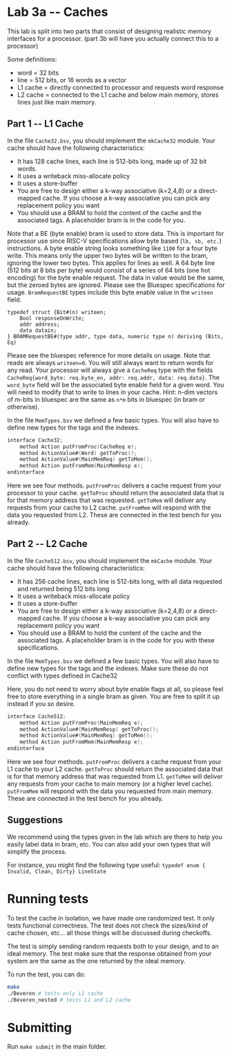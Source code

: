 # Lab 3a -- Caches

This lab is split into two parts that consist of designing realistic memory interfaces for a processor. (part 3b will have you actually connect this to a processor)

Some definitions:
* word = 32 bits
* line = 512 bits, or 16 words as a vector
* L1 cache = directly connected to processor and requests word response
* L2 cache = connected to the L1 cache and below main memory, stores lines just like main memory.

## Part 1 -- L1 Cache

In the file `Cache32.bsv`, you should implement the `mkCache32` module. Your cache should have the following characteristics:
- It has 128 cache lines, each line is 512-bits long, made up of 32 bit words.
- It uses a writeback miss-allocate policy
- It uses a store-buffer
- You are free to design either a k-way associative (k=2,4,8) or a direct-mapped cache. If you choose a k-way associative you can pick any replacement policy you want
- You should use a BRAM to hold the content of the cache and the associated tags. A placeholder bram is in the code for you.

Note that a BE (byte enable) bram is used to store data. This is important for processor use since RISC-V specifications allow byte based (`lb, sb, etc.`) instructions. A byte enable string looks something like `1100` for a four byte write. This means only the upper two bytes will be written to the bram, ignoring the lower two bytes. This applies for lines as well. A 64 byte line (512 bits at 8 bits per byte) would consist of a series of 64 bits (one hot encoding) for the byte enable request. The data in value would be the same, but the zeroed bytes are ignored. Please see the Bluespec specifications for usage. `BramRequestBE` types include this byte enable value in the `writeen` field.
```
typedef struct {Bit#(n) writeen;
    Bool responseOnWrite;
    addr address;
    data datain;
} BRAMRequestBE#(type addr, type data, numeric type n) deriving (Bits, Eq)
```
Please see the bluespec reference for more details on usage. Note that reads are always `writeen=0`. You will still always want to return words for any read. Your processor will always give a `CacheReq` type with the fields `CacheReq{word_byte: req.byte_en, addr: req.addr, data: req.data}`. The `word_byte` field will be the associated byte enable field for a given word. You will need to modify that to write to lines in your cache. Hint: n-dim vectors of m-bits in bluespec are the same as `n*m` bits in bluespec (in bram or otherwise).


In the file `MemTypes.bsv` we defined a few basic types.
You will also have to define new types for the tags and the indexes.



```verilog
interface Cache32;
    method Action putFromProc(CacheReq e);
    method ActionValue#(Word) getToProc();
    method ActionValue#(MainMemReq) getToMem();
    method Action putFromMem(MainMemResp e);
endinterface
```

Here we see four methods. `putFromProc` delivers a cache request from your processor to your cache. `getToProc` should return the associated data that is for that memory address that was requested. `getToMem` will deliver any requests from your cache to L2 cache. `putFromMem` will respond with the data you requested from L2. These are connected in the test bench for you already.


## Part 2 -- L2 Cache

In the file `Cache512.bsv`, you should implement the `mkCache` module. Your cache should have the following characteristics:
- It has 256 cache lines, each line is 512-bits long, with all data requested and returned being 512 bits long
- It uses a writeback miss-allocate policy
- It uses a store-buffer
- You are free to design either a k-way associative (k=2,4,8) or a direct-mapped cache. If you choose a k-way associative you can pick any replacement policy you want
- You should use a BRAM to hold the content of the cache and the associated tags. A placeholder bram is in the code for you with these specifications.

In the file `MemTypes.bsv` we defined a few basic types.
You will also have to define new types for the tags and the indexes. Make sure these do not conflict with types defined in Cache32

Here, you do not need to worry about byte enable flags at all, so please feel free to store everything in a single bram as given. You are free to split it up instead if you so desire.

```verilog
interface Cache512;
    method Action putFromProc(MainMemReq e);
    method ActionValue#(MainMemResp) getToProc();
    method ActionValue#(MainMemReq) getToMem();
    method Action putFromMem(MainMemResp e);
endinterface
```

Here we see four methods. `putFromProc` delivers a cache request from your L1 cache to your L2 cache. `getToProc` should return the associated data that is for that memory address that was requested from L1. `getToMem` will deliver any requests from your cache to main memory (or a higher level cache). `putFromMem` will respond with the data you requested from main memory. These are connected in the test bench for you already.


## Suggestions

We recommend using the types given in the lab which are there to help you easily label data in bram, etc. You can also add your own types that will simplify the process.

For instance, you might find the following type useful:
`typedef enum { Invalid, Clean, Dirty} LineState`

# Running tests

To test the cache in isolation, we have made one randomized test. It only tests functional correctness. The test does not check the sizes/kind of cache chosen, etc... all those things will be discussed during checkoffs.

The test is simply sending random requests both to your design, and to an ideal memory. The test make sure that the response obtained from your system are the same as the one returned by the ideal memory.

To run the test, you can do:

```bash
make
./Beveren # tests only L1 cache
./Beveren_nested # tests L1 and L2 cache
```

# Submitting
Run `make submit` in the main folder.
